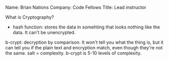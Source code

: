 Name: Brian Nations
Company: Code Fellows
Title: Lead instructor

What is Cryptography?
 - hash function: stores the data in somehting that looks nothing like the data. It can't be unencrypted.

 b-crypt: decryption by comparison. It won't tell you what the thing is, but it can tell you if the plain text and encryption match, even though they're not the same.
 salt = complexity.
 b-crypt is 5-10 levels of complexity.
 